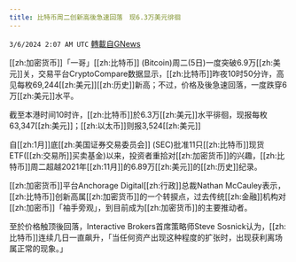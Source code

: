 ```yaml
---
title: 比特币周二创新高後急速回落　现6.3万美元徘徊
---
```

`3/6/2024 2:07 AM UTC` [轉載自GNews](https://gnews.org/articles/2368901)

[[zh:加密货币]]「一哥」[[zh:比特币]] (Bitcoin)周二(5日)一度突破6.9万[[zh:美元]]关，交易平台CryptoCompare数据显示，[[zh:比特币]]昨夜10时50分许，高见每枚69,244[[zh:美元]][[zh:历史]]新高；不过，价格及後急速回落，一度跌穿6万[[zh:美元]]水平。

截至本港时间10时许，[[zh:比特币]]於6.3万[[zh:美元]]水平徘徊，现报每枚63,347[[zh:美元]]；[[zh:以太币]]则报3,524[[zh:美元]]

自[[zh:1月]]底[[zh:美国证券交易委员会]] (SEC)批准11只[[zh:比特币]]现货ETF([[zh:交易所]]买卖基金)以来，投资者重拾对[[zh:加密货币]]的兴趣，[[zh:比特币]]周二超越2021年[[zh:11月]]的6.89万[[zh:美元]]的[[zh:历史]]纪录。

[[zh:加密货币]]平台Anchorage Digital[[zh:行政]]总裁Nathan McCauley表示，[[zh:比特币]]创新高属[[zh:加密货币]]的一个转捩点，过去传统[[zh:金融]]机构对[[zh:加密币]]「袖手旁观」，到目前成为[[zh:加密货币]]的主要推动者。

至於价格触顶後回落，Interactive Brokers首席策略师Steve Sosnick认为，[[zh:比特币]]连续几日一直飙升，「当任何资产出现这种程度的扩张时，出现获利离场属正常的现象。」
